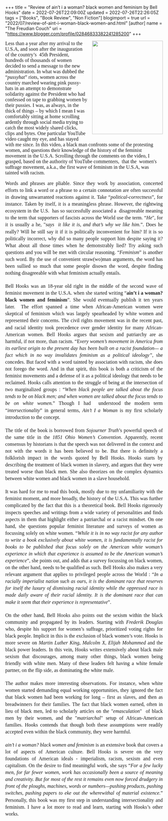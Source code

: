 +++
title = "Review of ain’t i a woman? black women and feminism by Bell Hooks"
date = 2022-07-26T22:09:00Z
updated = 2022-07-26T22:26:05Z
tags = ["Books", "Book Review", "Non Fiction"]
blogimport = true 
url = "2022/07/review-of-aint-i-woman-black-women-and.html"
[author]
	name = "The Freudian Couch"
	uri = "https://www.blogger.com/profile/02846833382241285200"
+++

<div class="separator"><span style="border: none; clear: right; display: inline-block; float: right; height: 299px; margin-bottom: 1em; margin-left: 1em; overflow: hidden; width: 226px;"><img height="299" src="https://lh3.googleusercontent.com/4igTinr9FtdQCIjdEx6LHghDCp7PVAj-9xp1YeJ6kfUo0EjV8r-C5iM7m3hZANrLzZUuSFsXV9ld5EDdjFJXFfkKPnVfvb8LWbcY3huJ0iJZ3cBH4vhHaUNIrkdfPoEewJQ9b6fDKe9jKvcD3Pw" style="margin-left: 0px; margin-top: 0px;" width="226" /></span></div><p><span style="font-size: medium;"><span style="background-color: white; color: #181818; font-family: Merriweather, serif; font-variant-east-asian: normal; font-variant-numeric: normal; text-align: justify; vertical-align: baseline; white-space: pre-wrap;">Less than a year after my arrival to the U.S.A, and soon after the inauguration of the country’s&nbsp; 45th President, hundreds of thousands of women decided to send a message to the new administration. In what was dubbed the “</span><span style="background-color: white; color: #181818; font-family: Merriweather, serif; font-style: italic; font-variant-east-asian: normal; font-variant-numeric: normal; text-align: justify; vertical-align: baseline; white-space: pre-wrap;">pussyhat</span><span style="background-color: white; color: #181818; font-family: Merriweather, serif; font-variant-east-asian: normal; font-variant-numeric: normal; text-align: justify; vertical-align: baseline; white-space: pre-wrap;">” riots, women across the country marched wearing pink pussy-hats in an attempt to demonstrate solidarity against the President who had confessed on tape to grabbing women by their pussies. I was, as always, in the thick of things – by which I mean I was comfortably sitting at home scrolling ardently through social media trying to catch the most widely shared clicks, clips and bytes. One particular YouTube video caught my eye, and has stayed with me since. In this video, a black man confronts some of the protesting women, and questions their knowledge of the history of the feminist movement in the U.S.A. Scrolling through the comments on the video, I grasped, based on the authority of YouTube commenters,&nbsp; that the&nbsp; women's suffrage movement, a.k.a., the first wave of feminism in the U.S.A, was tainted with racism.&nbsp;</span></span></p><span id="docs-internal-guid-eee06361-7fff-139f-8727-dd19d59d436a"><p dir="ltr" style="line-height: 1.38; margin-bottom: 0pt; margin-top: 0pt; text-align: justify;"><span style="font-size: medium;"><span style="background-color: white; color: #181818; font-family: Merriweather, serif; font-variant-east-asian: normal; font-variant-numeric: normal; vertical-align: baseline; white-space: pre-wrap;">Words and phrases are pliable. Since they work by association, concerted efforts to link a word or a phrase to a certain connotation are often successful in drawing unwarranted reactions against it. Take “</span><span style="background-color: white; color: #181818; font-family: Merriweather, serif; font-style: italic; font-variant-east-asian: normal; font-variant-numeric: normal; vertical-align: baseline; white-space: pre-wrap;">political-correctness</span><span style="background-color: white; color: #181818; font-family: Merriweather, serif; font-variant-east-asian: normal; font-variant-numeric: normal; vertical-align: baseline; white-space: pre-wrap;">”, for instance. Taken by itself, it is a meaningless phrase. However, the rightwing ecosystem in the U.S.&nbsp; has so successfully associated a&nbsp; disagreeable meaning to the term that supporters of fascists across the World use the term. “<i>He</i>", for it is usually a he, "<i>says&nbsp; it like it is, and that’s why we like him.</i>”. Does he really? Will he still say it if it is politically inconvenient for him? If it is so politically incorrect, why did so many people support him despite saying it? What about all those times when he demonstrably lied? Try asking such questions and you will be met with circular reasoning. “</span><span style="background-color: white; color: #181818; font-family: Merriweather, serif; font-style: italic; font-variant-east-asian: normal; font-variant-numeric: normal; vertical-align: baseline; white-space: pre-wrap;">Feminism</span><span style="background-color: white; color: #181818; font-family: Merriweather, serif; font-variant-east-asian: normal; font-variant-numeric: normal; vertical-align: baseline; white-space: pre-wrap;">” is another such word. By the use of convenient straw(wo)man arguments, the word has been sullied so much that some people disown the word, despite finding nothing disagreeable with what feminism actually entails.</span></span></p><span style="font-size: medium;"><br /></span><p dir="ltr" style="line-height: 1.38; margin-bottom: 0pt; margin-top: 0pt; text-align: justify;"><span style="font-size: medium;"><span style="background-color: white; color: #181818; font-family: Merriweather, serif; font-variant-east-asian: normal; font-variant-numeric: normal; vertical-align: baseline; white-space: pre-wrap;">Bell Hooks was an 18-year old right in the middle of the second wave of feminist movement in the U.S.A. when she started writing “</span><span style="background-color: white; color: #181818; font-family: Merriweather, serif; font-variant-east-asian: normal; font-variant-numeric: normal; font-weight: 700; vertical-align: baseline; white-space: pre-wrap;">ain’t i a woman? black women and feminism</span><span style="background-color: white; color: #181818; font-family: Merriweather, serif; font-variant-east-asian: normal; font-variant-numeric: normal; vertical-align: baseline; white-space: pre-wrap;">”. She would eventually publish it ten years later.&nbsp; The effort spanned a time when African-American women were skeptical of feminism which was largely spearheaded by white women and represented their concerns. The civil rights movement was in the recent past, and racial identity took precedence over gender identity for many African-American women. Bell Hooks argues that sexism and patriarchy are as harmful, if not more, than racism. “E</span><span style="background-color: white; color: #181818; font-family: Merriweather, serif; font-style: italic; font-variant-east-asian: normal; font-variant-numeric: normal; vertical-align: baseline; white-space: pre-wrap;">very women’s movement in America from its earliest origin to the present day has been built on a racist foundation— a fact which in no way invalidates feminism as a political ideology”, </span><span style="background-color: white; font-variant-east-asian: normal; font-variant-numeric: normal; vertical-align: baseline;"><span style="color: #181818; font-family: Merriweather, serif;"><span style="white-space: pre-wrap;">she concedes. But faced with a word tainted by association with racism, she does not forego the word. And in that spirit, this book is both a criticism of the feminist movements and a defense of it as a political ideology that needs to be reclaimed. Hooks calls attention to the struggle of being at the intersection of two marginalized groups : “</span></span></span><span style="background-color: white; color: #181818; font-family: Merriweather, serif; font-style: italic; font-variant-east-asian: normal; font-variant-numeric: normal; vertical-align: baseline; white-space: pre-wrap;">When black people are talked about the focus tends to be on black men; and when women are talked about the focus tends to be on white women.</span><span style="background-color: white; color: #181818; font-family: Merriweather, serif; font-variant-east-asian: normal; font-variant-numeric: normal; vertical-align: baseline; white-space: pre-wrap;">” Though I had&nbsp; understood the modern term “</span><span style="background-color: white; color: #181818; font-family: Merriweather, serif; font-style: italic; font-variant-east-asian: normal; font-variant-numeric: normal; vertical-align: baseline; white-space: pre-wrap;">intersectionality</span><span style="background-color: white; color: #181818; font-family: Merriweather, serif; font-variant-east-asian: normal; font-variant-numeric: normal; vertical-align: baseline; white-space: pre-wrap;">” in general terms, </span><span style="background-color: white; color: #181818; font-family: Merriweather, serif; font-style: italic; font-variant-east-asian: normal; font-variant-numeric: normal; vertical-align: baseline; white-space: pre-wrap;">Ain’t I a Woman</span><span style="background-color: white; color: #181818; font-family: Merriweather, serif; font-variant-east-asian: normal; font-variant-numeric: normal; vertical-align: baseline; white-space: pre-wrap;"> is my first scholarly introduction to the concept.&nbsp;</span></span></p><span style="font-size: medium;"><br /></span><p dir="ltr" style="line-height: 1.38; margin-bottom: 0pt; margin-top: 0pt; text-align: justify;"><span style="font-size: medium;"><span style="background-color: white; color: #181818; font-family: Merriweather, serif; font-variant-east-asian: normal; font-variant-numeric: normal; vertical-align: baseline; white-space: pre-wrap;">The title of the book is borrowed from </span><span style="background-color: white; color: #181818; font-family: Merriweather, serif; font-style: italic; font-variant-east-asian: normal; font-variant-numeric: normal; vertical-align: baseline; white-space: pre-wrap;">Sojourner Truth</span><span style="background-color: white; color: #181818; font-family: Merriweather, serif; font-variant-east-asian: normal; font-variant-numeric: normal; vertical-align: baseline; white-space: pre-wrap;">’s powerful speech of the same title in the </span><span style="background-color: white; color: #181818; font-family: Merriweather, serif; font-style: italic; font-variant-east-asian: normal; font-variant-numeric: normal; vertical-align: baseline; white-space: pre-wrap;">1851 Ohio Women’s Convention</span><span style="background-color: white; color: #181818; font-family: Merriweather, serif; font-variant-east-asian: normal; font-variant-numeric: normal; vertical-align: baseline; white-space: pre-wrap;">. Apparently, recent consensus by historians is that the speech was not delivered in the context and not with the words it has been believed to be. But there is definitely a folklorish impact in the words quoted by Bell Hooks. Hooks starts by describing the treatment of black women in slavery, and argues that they were treated worse than black men. She also theorizes on the complex dynamics between white women and black women in a slave household.</span></span></p><span style="font-size: medium;"><br /></span><p dir="ltr" style="line-height: 1.38; margin-bottom: 0pt; margin-top: 0pt; text-align: justify;"><span style="font-size: medium;"><span style="background-color: white; color: #181818; font-family: Merriweather, serif; font-variant-east-asian: normal; font-variant-numeric: normal; vertical-align: baseline; white-space: pre-wrap;">It was hard for me to read this book, mostly due to my unfamiliarity with the feminist moment, and more broadly, the history of the U.S.A. This was further complicated by the fact that this is a theoretical book. Bell Hooks rigorously inspects speeches and writings from a wide variety of personalities and finds aspects in them that highlight either a patriarchal or a racist mindset. On one hand, she questions popular feminist literature and surveys of women as focussing solely on white women. “</span><span style="background-color: white; color: #181818; font-family: Merriweather, serif; font-style: italic; font-variant-east-asian: normal; font-variant-numeric: normal; vertical-align: baseline; white-space: pre-wrap;">While it is in no way racist for any author to write a book exclusively about white women, it is fundamentally racist for books to be published that focus solely on the American white woman’s experience in which that experience is assumed to be the American woman’s experience</span><span style="background-color: white; color: #181818; font-family: Merriweather, serif; font-variant-east-asian: normal; font-variant-numeric: normal; vertical-align: baseline; white-space: pre-wrap;">”, she points out, and adds that a survey focussing on black women, on the other hand, needs to be qualified as such. Bell Hooks also makes a very relevant argument that applies to privileged people across the World : “</span><span style="background-color: white; color: #181818; font-family: Merriweather, serif; font-style: italic; font-variant-east-asian: normal; font-variant-numeric: normal; vertical-align: baseline; white-space: pre-wrap;">In a racially imperialist nation such as ours, it is the dominant race that reserves for itself the luxury of dismissing racial identity while the oppressed race is made daily aware of their racial identity. It is the dominant race that can make it seem that their experience is representative</span><span style="background-color: white; color: #181818; font-family: Merriweather, serif; font-variant-east-asian: normal; font-variant-numeric: normal; vertical-align: baseline; white-space: pre-wrap;">”.</span></span></p><span style="font-size: medium;"><br /></span><p dir="ltr" style="line-height: 1.38; margin-bottom: 0pt; margin-top: 0pt; text-align: justify;"><span style="font-size: medium;"><span style="background-color: white; font-variant-east-asian: normal; font-variant-numeric: normal; vertical-align: baseline;"><span style="color: #181818; font-family: Merriweather, serif;"><span style="white-space: pre-wrap;">On the other hand, Bell Hooks also points out the sexism within the black community and propagated by its leaders. Starting with </span></span></span><span style="background-color: white; color: #181818; font-family: Merriweather, serif; font-style: italic; font-variant-east-asian: normal; font-variant-numeric: normal; vertical-align: baseline; white-space: pre-wrap;">Frederik Douglas</span><span style="background-color: white; font-variant-east-asian: normal; font-variant-numeric: normal; vertical-align: baseline;"><span style="color: #181818; font-family: Merriweather, serif;"><span style="white-space: pre-wrap;"> who, despite his support for women’s suffrage, prioritized voting rights for black people. Implicit in this is the exclusion of black women’s vote. Hooks is more severe on </span></span></span><span style="background-color: white; color: #181818; font-family: Merriweather, serif; font-style: italic; font-variant-east-asian: normal; font-variant-numeric: normal; vertical-align: baseline; white-space: pre-wrap;">Martin Luther King</span><span style="background-color: white; color: #181818; font-family: Merriweather, serif; font-variant-east-asian: normal; font-variant-numeric: normal; vertical-align: baseline; white-space: pre-wrap;">, </span><span style="background-color: white; color: #181818; font-family: Merriweather, serif; font-style: italic; font-variant-east-asian: normal; font-variant-numeric: normal; vertical-align: baseline; white-space: pre-wrap;">Malcolm X</span><span style="background-color: white; color: #181818; font-family: Merriweather, serif; font-variant-east-asian: normal; font-variant-numeric: normal; vertical-align: baseline; white-space: pre-wrap;">, </span><span style="background-color: white; color: #181818; font-family: Merriweather, serif; font-style: italic; font-variant-east-asian: normal; font-variant-numeric: normal; vertical-align: baseline; white-space: pre-wrap;">Elijah Mohammed </span><span style="background-color: white; color: #181818; font-family: Merriweather, serif; font-variant-east-asian: normal; font-variant-numeric: normal; vertical-align: baseline; white-space: pre-wrap;">and the black power leaders. In this vein, Hooks writes extensively about black male sexism that discourages, among many other things, black women being friendly with white men. Many of these leaders felt having a white female partner, on the flip side, as dominating the white male.</span></span></p><span style="font-size: medium;"><br /></span><p dir="ltr" style="line-height: 1.38; margin-bottom: 0pt; margin-top: 0pt; text-align: justify;"><span style="font-size: medium;"><span style="background-color: white; color: #181818; font-family: Merriweather, serif; font-variant-east-asian: normal; font-variant-numeric: normal; vertical-align: baseline; white-space: pre-wrap;">The author makes more interesting observations. For instance, when white women started demanding equal working opportunities, they ignored the fact that black women had been working for long – first as slaves, and then as breadwinners for their families. The fact that black women earned, often in lieu of black men, led to scholarly articles on the "</span><span style="background-color: white; color: #181818; font-family: Merriweather, serif; font-style: italic; font-variant-east-asian: normal; font-variant-numeric: normal; vertical-align: baseline; white-space: pre-wrap;">emasculation</span><span style="background-color: white; color: #181818; font-family: Merriweather, serif; font-variant-east-asian: normal; font-variant-numeric: normal; vertical-align: baseline; white-space: pre-wrap;">"&nbsp; of black men by their women, and the "</span><span style="background-color: white; color: #181818; font-family: Merriweather, serif; font-style: italic; font-variant-east-asian: normal; font-variant-numeric: normal; vertical-align: baseline; white-space: pre-wrap;">matriarchal</span><span style="background-color: white; color: #181818; font-family: Merriweather, serif; font-variant-east-asian: normal; font-variant-numeric: normal; vertical-align: baseline; white-space: pre-wrap;">" setup of African-American families.&nbsp;Hooks contends that though both these assumptions were readily accepted even within the black community, they were harmful.</span></span></p><span style="font-size: medium;"><br /></span><p dir="ltr" style="line-height: 1.38; margin-bottom: 0pt; margin-top: 0pt; text-align: justify;"><span style="font-size: medium;"><span style="background-color: white; color: #181818; font-family: Merriweather, serif; font-style: italic; font-variant-east-asian: normal; font-variant-numeric: normal; vertical-align: baseline; white-space: pre-wrap;">ain’t i a woman? black women and feminism</span><span style="background-color: white; color: #181818; font-family: Merriweather, serif; font-variant-east-asian: normal; font-variant-numeric: normal; vertical-align: baseline; white-space: pre-wrap;"> is an extensive book that covers a lot of aspects of American culture. Bell Hooks is severe on the very foundations of American ideals - imperialism, racism, sexism and even capitalism. On the desire to find meaningful work, she says “</span><span style="background-color: white; color: #181818; font-family: Merriweather, serif; font-style: italic; font-variant-east-asian: normal; font-variant-numeric: normal; vertical-align: baseline; white-space: pre-wrap;">For a few lucky men, for far fewer women, work has occasionally been a source of meaning and creativity. But for most of the rest it remains even now forced drudgery in front of the ploughs, machines, words or numbers—pushing products, pushing switches, pushing papers to eke out the wherewithal of material existence.</span><span style="background-color: white; color: #181818; font-family: Merriweather, serif; font-variant-east-asian: normal; font-variant-numeric: normal; vertical-align: baseline; white-space: pre-wrap;">” Personally, this book was my first step in understanding intersectionality and feminism. I have a lot more to read and learn, starting with Hooks’s other works.</span></span></p><div><span style="background-color: white; color: #181818; font-family: Merriweather, serif; font-size: 10.5pt; font-variant-east-asian: normal; font-variant-numeric: normal; vertical-align: baseline; white-space: pre-wrap;"><br /></span></div></span>
